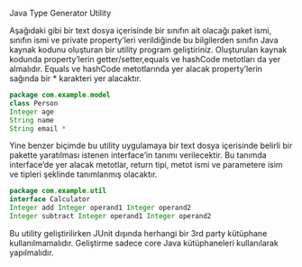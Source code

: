 Java Type Generator Utility



Aşağıdaki gibi bir text dosya içerisinde bir sınıfın ait olacağı paket ismi, sınıfın ismi ve private property’leri verildiğinde bu bilgilerden sınıfın Java kaynak kodunu oluşturan bir utility program geliştiriniz. Oluşturulan kaynak kodunda  property’lerin getter/setter,equals ve hashCode metotları da yer almalıdır. Equals ve hashCode metotlarında yer alacak property’lerin sağında bir * karakteri yer alacaktır.

```java
package com.example.model
class Person
Integer age
String name
String email *
```

Yine benzer biçimde bu utility uygulamaya bir text dosya içerisinde belirli bir pakette yaratılması istenen interface’in tanımı verilecektir. Bu tanımda interface’de yer alacak metotlar, return tipi, metot ismi ve parametere isim ve tipleri şeklinde tanımlanmış olacaktır.

```java
package com.example.util
interface Calculator
Integer add Integer operand1 Integer operand2
Integer subtract Integer operand1 Integer operand2
```

Bu utility geliştirilirken JUnit dışında herhangi bir 3rd party kütüphane kullanılmamalıdır. Geliştirme sadece core Java kütüphaneleri kullanılarak yapılmalıdır.
